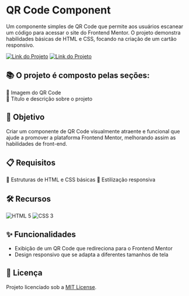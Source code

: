 # QR Code Component

Um componente simples de QR Code que permite aos usuários escanear um código para acessar o site do Frontend Mentor. O projeto demonstra habilidades básicas de HTML e CSS, focando na criação de um cartão responsivo.

[![Link do Projeto](https://img.shields.io/badge/▶-000?style=for-the-badge&logo=movie&logoColor=E94D5F)](https://qr-code-preview.netlify.app/) 
[![Link do Projeto](https://img.shields.io/badge/Acesse%20o%20Projeto-E94D5F?style=for-the-badge)](https://qr-code-preview.netlify.app/)

## 📚 O projeto é composto pelas seções:
🔸 Imagem do QR Code  
🔸 Título e descrição sobre o projeto

## 🎯 Objetivo
Criar um componente de QR Code visualmente atraente e funcional que ajude a promover a plataforma Frontend Mentor, melhorando assim as habilidades de front-end.

## 📋 Requisitos
🔹 Estruturas de HTML e CSS básicas  🔹 Estilização responsiva

## 🛠️ Recursos
![HTML 5](https://img.shields.io/badge/HTML5-333333?style=for-the-badge&logo=html5)
![CSS 3](https://img.shields.io/badge/CSS3-333333?style=for-the-badge&logo=css3&logoColor=1572B6)

## ✨ Funcionalidades 
- Exibição de um QR Code que redireciona para o Frontend Mentor
- Design responsivo que se adapta a diferentes tamanhos de tela

## 📜 Licença  
Projeto licenciado sob a [MIT License](https://github.com/fernandatollotti/challenge-frontend-mentor/tree/master?tab=MIT-1-ov-file).

